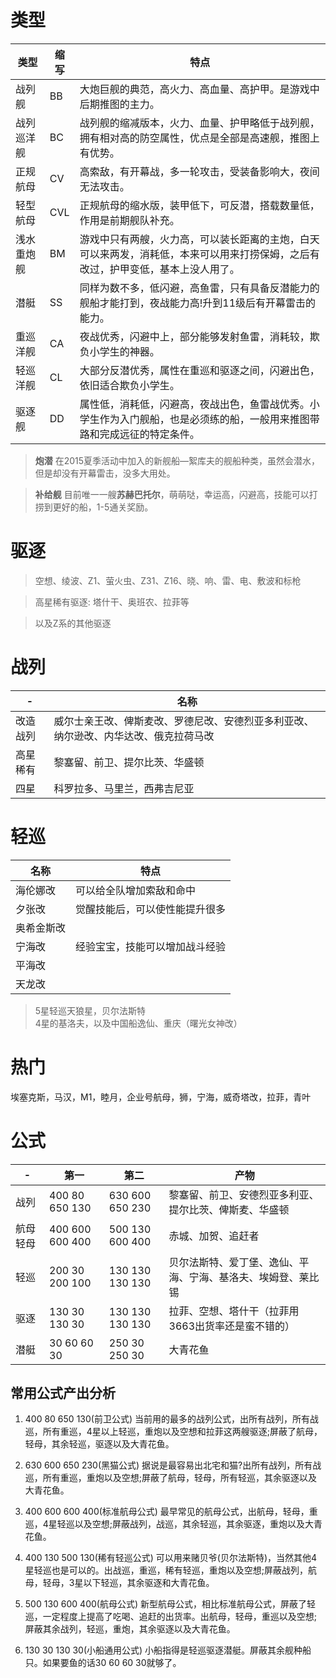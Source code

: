 # 类型
类型|缩写|特点|
-|-|-|
战列舰|BB|大炮巨舰的典范，高火力、高血量、高护甲。是游戏中后期推图的主力。
战列巡洋舰|BC|战列舰的缩减版本，火力、血量、护甲略低于战列舰，拥有相对高的防空属性，优点是全部是高速舰，推图上有优势。
正规航母|CV|高索敌，有开幕战，多一轮攻击，受装备影响大，夜间无法攻击。
轻型航母|CVL|正规航母的缩水版，装甲低下，可反潜，搭载数量低，作用是前期舰队补充。
浅水重炮舰|BM|游戏中只有两艘，火力高，可以装长距离的主炮，白天可以来两发，消耗低，本来可以用来打捞保姆，之后有改过，护甲变低，基本上没人用了。
潜艇|SS|同样为数不多，低闪避，高鱼雷，只有具备反潜能力的舰船才能打到，夜战能力高!升到11级后有开幕雷击的能力。
重巡洋舰|CA|夜战优秀，闪避中上，部分能够发射鱼雷，消耗较，欺负小学生的神器。
轻巡洋舰|CL|大部分反潜优秀，属性在重巡和驱逐之间，闪避出色，依旧适合欺负小学生。
驱逐舰|DD|属性低，消耗低，闪避高，夜战出色，鱼雷战优秀。小学生作为入门舰船，也是必须练的船，一般用来推图带路和完成远征的特定条件。

> **炮潜**
>在2015夏季活动中加入的新舰船—絮库夫的舰船种类，虽然会潜水，但是却没有开幕雷击，没多大用处。  

> **补给舰**
>目前唯一一艘**苏赫巴托尔**，萌萌哒，幸运高，闪避高，技能可以打捞到更好的船，1-5通关奖励。

# 驱逐
> 空想、绫波、Z1、萤火虫、Z31、Z16、晓、响、雷、电、敷波和标枪

> 高星稀有驱逐: 塔什干、奥班农、拉菲等

> 以及Z系的其他驱逐

# 战列
-|名称
-|-
改造战列|威尔士亲王改、俾斯麦改、罗德尼改、安德烈亚多利亚改、纳尔逊改、内华达改、俄克拉荷马改
高星稀有|黎塞留、前卫、提尔比茨、华盛顿
四星|科罗拉多、马里兰，西弗吉尼亚

# 轻巡
名称|特点
-|-
海伦娜改|可以给全队增加索敌和命中
夕张改|觉醒技能后，可以使性能提升很多
奥希金斯改|
宁海改|经验宝宝，技能可以增加战斗经验
平海改|
天龙改|
> 5星轻巡天狼星，贝尔法斯特  
> 4星的基洛夫，以及中国船逸仙、重庆（曙光女神改）


# 热门
埃塞克斯，马汉，M1，睦月，企业号航母，狮，宁海，威奇塔改，拉菲，青叶

# 公式
-|第一|第二|产物
-|-|-|-
战列|400 80 650 130 | 630 600 650 230 | 黎塞留、前卫、安德烈亚多利亚、提尔比茨、俾斯麦、华盛顿
航母轻母|400 600 600 400 |500 130 600 400 | 赤城、加贺、追赶者
轻巡|200 30 200 100|130 130 130 130|贝尔法斯特、爱丁堡、逸仙、平海、宁海、基洛夫、埃姆登、莱比锡
驱逐|130 30 130 30| 130 130 130 130|拉菲、空想、塔什干（拉菲用3663出货率还是蛮不错的）
潜艇|30 60 60 30|250 30 250 30|大青花鱼


## 常用公式产出分析
1. 400 80 650 130(前卫公式)
当前用的最多的战列公式，出所有战列，所有战巡，所有重巡，4星以上轻巡，重炮以及空想和拉菲这两艘驱逐;屏蔽了航母，轻母，其余轻巡，驱逐以及大青花鱼。

2. 630 600 650 230(黑猫公式)
据说是最容易出北宅和猫?出所有战列，所有战巡，所有重巡，重炮以及空想;屏蔽了航母，轻母，所有轻巡，其余驱逐以及大青花鱼。
3. 400 600 600 400(标准航母公式)
最早常见的航母公式，出航母，轻母，重巡，4星轻巡以及空想;屏蔽战列，战巡，其余轻巡，其余驱逐，重炮以及大青花鱼。

4. 400 130 500 130(稀有轻巡公式)
可以用来赌贝爷(贝尔法斯特)，当然其他4星轻巡也是可以的。出战巡，重巡，稀有轻巡，重炮以及空想;屏蔽战列，航母，轻母，3星以下轻巡，其余驱逐和大青花鱼。

5. 500 130 600 400(航母公式)
新型航母公式，相比标准航母公式，屏蔽了轻巡，一定程度上提高了吃喝、追赶的出货率。出航母，轻母，重巡以及空想;屏蔽其余战列，轻巡，重炮，其余驱逐以及大青花鱼。

6. 130 30 130 30(小船通用公式)
小船指得是轻巡驱逐潜艇。屏蔽其余舰种船只。如果要鱼的话30 60 60 30就够了。
